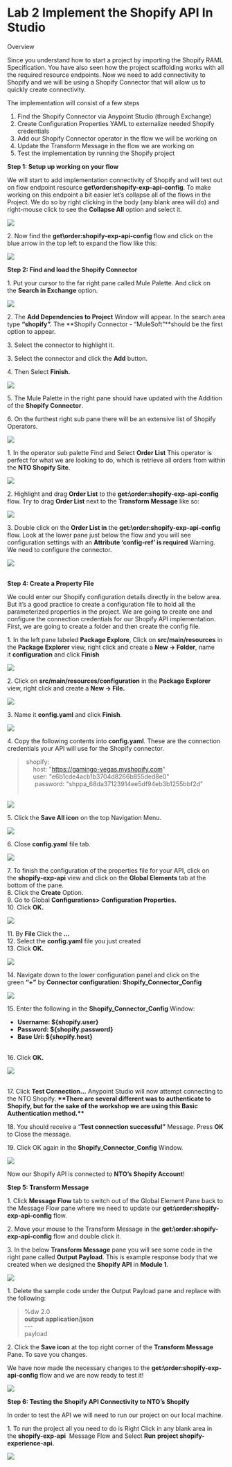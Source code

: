 # **Lab 2 Implement the Shopify API In Studio**

Overview

Since you understand how to start a project by importing the Shopify RAML Specification. You have also seen how the project scaffolding works with all the required resource endpoints. Now we need to add connectivity to Shopify and we will be using a Shopify Connector that will allow us to quickly create connectivity. 

The implementation will consist of a few steps

1.  Find the Shopify Connector via Anypoint Studio (through Exchange)
2.  Create Configuration Properties YAML to externalize needed Shopify credentials
3.  Add our Shopify Connector operator in the flow we will be working on 
4.  Update the Transform Message in the flow we are working on
5.  Test the implementation by running the Shopify project  

**Step 1: Setup up working on your flow**

We will start to add implementation connectivity of Shopify and will test out on flow endpoint resource **get\\order:shopify-exp-api-config**. To make working on this endpoint a bit easier let’s collapse all of the flows in the Project. We do so by right clicking in the body (any blank area will do) and right-mouse click to see the **Collapse All** option and select it.

![](https://user-images.githubusercontent.com/84099162/164312107-69a5e5c9-4601-42c9-b8c1-7ddef4489b74.png)

2\. Now find the **get\\order:shopify-exp-api-config** flow and click on the blue arrow in the top left to expand the flow like this: 

![](https://user-images.githubusercontent.com/84099162/164312229-c34622fd-eb76-4d1f-b57f-02ca16e98fa6.png)

**Step 2: Find and load the Shopify Connector**

1\. Put your cursor to the far right pane called Mule Palette. And click on the **Search in Exchange** option.

![](https://user-images.githubusercontent.com/84099162/164312382-4ce53bf7-907f-48bb-a619-ca7d7d0e7339.png)

2\. The **Add Dependencies to Project** Window will appear. In the search area type **“shopify”.** The **Shopify Connector - “MuleSoft”**should be the first option to appear. 

3\. Select the connector to highlight it.

3\. Select the connector and click the **Add** button.

4\. Then Select **Finish.**

**![](https://user-images.githubusercontent.com/84099162/164312587-9f98672f-69f5-4040-8c5d-93f247db12c6.png)**

5\. The Mule Palette in the right pane should have updated with the Addition of the **Shopify Connector**.

6\. On the furthest right sub pane there will be an extensive list of Shopify Operators.

![](https://user-images.githubusercontent.com/84099162/164314617-5a9f99c3-dc1e-40ac-8707-fffb5f45338b.png)

1\. In the operator sub palette Find and Select **Order List** This operator is perfect for what we are looking to do, which is retrieve all orders from within the **NTO Shopify Site**. 

![](https://user-images.githubusercontent.com/84099162/164314799-b5cc3d3e-3d68-477a-9a10-bac0e5ae0b61.png)  
  
2\. Highlight and drag **Order List** to the **get:\\order:shopify-exp-api-config** flow. Try to drag **Order List** next to the **Transform Message** like so:  
  
![](https://user-images.githubusercontent.com/84099162/164314881-1607e1a7-eb85-4981-820e-c601dabb879c.png)

3\. Double click on the **Order List in** the **get:\\order:shopify-exp-api-config** flow. Look at the lower pane just below the flow and you will see configuration settings with an **Attribute ‘config-ref’ is required** Warning. We need to configure the connector.   
  
![](https://user-images.githubusercontent.com/84099162/164315084-b275bb01-0431-470b-a46f-ccbf3ebf8196.png)  
 

**Step 4: Create a Property File**

We could enter our Shopify configuration details directly in the below area. But it’s a good practice to create a configuration file to hold all the parameterized properties in the project. We are going to create one and configure the connection credentials for our Shopify API implementation. First, we are going to create a folder and then create the config file.

1\. In the left pane labeled **Package Explore**, Click on **src/main/resources** in the **Package Explorer** view, right click and create a **New → Folder**, name it **configuration** and click **Finish**  
  
**![](https://user-images.githubusercontent.com/84099162/164315216-caded1ab-c414-4daf-af38-08f32bb2687c.png)**  
  
2\. Click on **src/main/resources/configuration** in the **Package Explorer** view, right click and create a **New → File.**  
  
**![](https://user-images.githubusercontent.com/84099162/164315305-c75f2216-1d9d-4c15-b22d-e86d34510477.png)**  
  
3\. Name it **config.yaml** and click **Finish**.  
  
![](https://user-images.githubusercontent.com/84099162/164315415-0337decf-f3e0-4072-a2b6-b2e0d7ec8347.png)

4\. Copy the following contents into **config.yaml**. These are the connection credentials your API will use for the Shopify connector.

>  shopify:  
>      host: "https://gamingo-vegas.myshopify.com"  
>      user: "e6b1cde4acb1b3704d8266b855ded8e0"  
>       password: "shppa\_68da37123914ee5df94eb3b1255bbf2d"  
>  

![](https://user-images.githubusercontent.com/84099162/164316236-d73ec862-4173-47cd-a461-96294e7e8ff6.png)

5\. Click the **Save All icon** on the top Navigation Menu.  
  
![](https://user-images.githubusercontent.com/84099162/164316100-e4070e22-7879-4bcf-abb2-2c99ed7b0801.png)  
  
6\. Close **config.yaml** file tab.  
  
![](https://user-images.githubusercontent.com/84099162/164316336-955edca2-dc48-4bda-9d28-3efb56a0ef31.png)

7\. To finish the configuration of the properties file for your API, click on the **shopify-exp-api** view and click on the **Global Elements** tab at the bottom of the pane.  
8\. Click the **Create** Option.  
9\. Go to Global **Configurations> Configuration Properties.**   
10\. Click **OK.**  
  
![](https://user-images.githubusercontent.com/84099162/164316691-a8b1388a-1676-40fe-b821-66496b25e47a.png)

11\. By **File** Click the **…**  
12\. Select the **config.yaml** file you just created  
13\. Click **OK.**  
  
**![](https://user-images.githubusercontent.com/84099162/164316775-c48a640e-6c67-43a4-8d4d-c915cd978686.png)**

14\. Navigate down to the lower configuration panel and click on the green **“+”** by **Connector configuration: Shopify\_Connector\_Config**  
  
**![](https://user-images.githubusercontent.com/84099162/164316924-66a873c0-1fd4-4870-bff3-c21ca6a594f2.png)**  
  
15\. Enter the following in the **Shopify\_Connector\_Config** Window:

*   **Username: ${shopify.user}**
*   **Password: ${shopify.password}**
*   **Base Uri: ${shopify.host}**  
     

16\. Click **OK.**  
  
![](https://user-images.githubusercontent.com/84099162/164317179-70ca7ca7-d75e-4681-826c-afd244257f5e.png)  
 

17\. Click **Test Connection...** Anypoint Studio will now attempt connecting to the NTO Shopify. **\*\*There are several different was to authenticate to Shopify, but for the sake of the workshop we are using this Basic Authentication method.\*\***   
  
18\. You should receive a “**Test connection successful”** Message. Press **OK** to Close the message.  
  
19\. Click OK again in the **Shopify\_Connector\_Config** Window.  
  
![](https://user-images.githubusercontent.com/84099162/164317458-ad94a4d9-0974-4685-bba8-26374974af96.png)  
  
Now our Shopify API is connected to **NTO’s Shopify Account**!  
  
**Step 5: Transform Message**

1\. Click **Message Flow** tab to switch out of the Global Element Pane back to the Message Flow pane where we need to update our **get:\\order:shopify-exp-api-config** flow.  
  
2\. Move your mouse to the Transform Message in the **get:\\order:shopify-exp-api-config** flow and double click it.

3\. In the below **Transform Message** pane you will see some code in the right pane called **Output Payload**. This is example response body that we created when we designed the **Shopify API** in **Module 1**. 

![](https://user-images.githubusercontent.com/84099162/164317586-4a580fa7-0529-4676-aec0-ae81568ddd7a.png)

1\. Delete the sample code under the Output Payload pane and replace with the following:

> %dw 2.0  
> **output** **application/json**  
> \---  
> payload

  
2\. Click the **Save icon** at the top right corner of the **Transform Message** Pane. To save you changes.

We have now made the necessary changes to the **get:\\order:shopify-exp-api-config** flow and we are now ready to test it!  
  
![](https://lh3.googleusercontent.com/hnfenAFO3uciTpuIny-Y1HH6CqIEISzU1OKP9DvXxyWPWtFe1-zEVaHUFib43c09utPby-vCFry4FowYwxj0Ojhuinegz9o87G0qQWUTwwTOc0x9lpYlmjm3sr-fUfiDxhXK4gBP6AFb)

**Step 6: Testing the Shopify API Connectivity to NTO’s Shopify**

In order to test the API we will need to run our project on our local machine. 

1\. To run the project all you need to do is Right Click in any blank area in the **shopify-exp-api**  Message Flow and Select **Run** **project shopify-experience-api.**  
  
**![](https://user-images.githubusercontent.com/84099162/164317965-956c272b-e48c-4443-be91-47cf43d59c51.png)**
